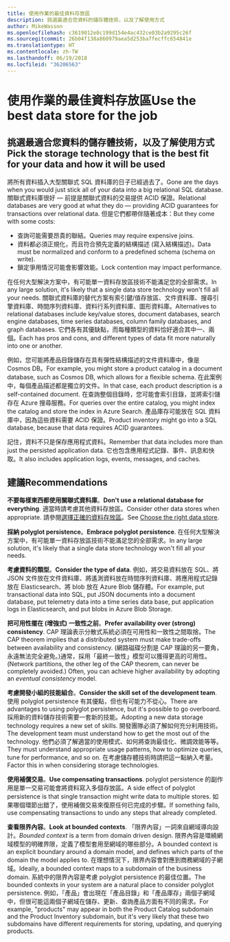 ```yaml
---
title: 使用作業的最佳資料存放區
description: 挑選最適合您資料的儲存體技術，以及了解使用方式
author: MikeWasson
ms.openlocfilehash: c3619012e8c199d154e4ac432ce03b2a9295c26f
ms.sourcegitcommit: 26b04f138a860979aea5d253ba7fecffc654841e
ms.translationtype: HT
ms.contentlocale: zh-TW
ms.lasthandoff: 06/19/2018
ms.locfileid: "36206563"
---
```

# <a name="use-the-best-data-store-for-the-job"></a><span data-ttu-id="122ac-103">使用作業的最佳資料存放區</span><span class="sxs-lookup"><span data-stu-id="122ac-103">Use the best data store for the job</span></span>

## <a name="pick-the-storage-technology-that-is-the-best-fit-for-your-data-and-how-it-will-be-used"></a><span data-ttu-id="122ac-104">挑選最適合您資料的儲存體技術，以及了解使用方式</span><span class="sxs-lookup"><span data-stu-id="122ac-104">Pick the storage technology that is the best fit for your data and how it will be used</span></span>

<span data-ttu-id="122ac-105">將所有資料插入大型關聯式 SQL 資料庫的日子已經過去了。</span><span class="sxs-lookup"><span data-stu-id="122ac-105">Gone are the days when you would just stick all of your data into a big relational SQL database.</span></span> <span data-ttu-id="122ac-106">關聯式資料庫很好 &mdash; 前提是關聯式資料的交易提供 ACID 保證。</span><span class="sxs-lookup"><span data-stu-id="122ac-106">Relational databases are very good at what they do &mdash; providing ACID guarantees for transactions over relational data.</span></span> <span data-ttu-id="122ac-107">但是它們都帶伴隨著成本：</span><span class="sxs-lookup"><span data-stu-id="122ac-107">But they come with some costs:</span></span>

- <span data-ttu-id="122ac-108">查詢可能需要昂貴的聯結。</span><span class="sxs-lookup"><span data-stu-id="122ac-108">Queries may require expensive joins.</span></span>
- <span data-ttu-id="122ac-109">資料都必須正規化，而且符合預先定義的結構描述 (寫入結構描述)。</span><span class="sxs-lookup"><span data-stu-id="122ac-109">Data must be normalized and conform to a predefined schema (schema on write).</span></span>
- <span data-ttu-id="122ac-110">鎖定爭用情況可能會影響效能。</span><span class="sxs-lookup"><span data-stu-id="122ac-110">Lock contention may impact performance.</span></span>

<span data-ttu-id="122ac-111">在任何大型解決方案中，有可能單一資料存放區技術不能滿足您的全部需求。</span><span class="sxs-lookup"><span data-stu-id="122ac-111">In any large solution, it's likely that a single data store technology won't fill all your needs.</span></span> <span data-ttu-id="122ac-112">關聯式資料庫的替代方案有索引鍵/值存放區、文件資料庫、搜尋引擎資料庫、時間序列資料庫、資料行系列資料庫、圖形資料庫。</span><span class="sxs-lookup"><span data-stu-id="122ac-112">Alternatives to relational databases include key/value stores, document databases, search engine databases, time series databases, column family databases, and graph databases.</span></span> <span data-ttu-id="122ac-113">它們各有其優缺點，而每種類型的資料恰好適合其中一、兩個。</span><span class="sxs-lookup"><span data-stu-id="122ac-113">Each has pros and cons, and different types of data fit more naturally into one or another.</span></span> 

<span data-ttu-id="122ac-114">例如，您可能將產品目錄儲存在具有彈性結構描述的文件資料庫中，像是 Cosmos DB。</span><span class="sxs-lookup"><span data-stu-id="122ac-114">For example, you might store a product catalog in a document database, such as Cosmos DB, which allows for a flexible schema.</span></span> <span data-ttu-id="122ac-115">在此案例中，每個產品描述都是獨立的文件。</span><span class="sxs-lookup"><span data-stu-id="122ac-115">In that case, each product description is a self-contained document.</span></span> <span data-ttu-id="122ac-116">在查詢整個目錄時，您可能會索引目錄，並將索引儲存在 Azure 搜尋服務。</span><span class="sxs-lookup"><span data-stu-id="122ac-116">For queries over the entire catalog, you might index the catalog and store the index in Azure Search.</span></span> <span data-ttu-id="122ac-117">產品庫存可能放在 SQL 資料庫中，因為這些資料需要 ACID 保證。</span><span class="sxs-lookup"><span data-stu-id="122ac-117">Product inventory might go into a SQL database, because that data requires ACID guarantees.</span></span>

<span data-ttu-id="122ac-118">記住，資料不只是保存應用程式資料。</span><span class="sxs-lookup"><span data-stu-id="122ac-118">Remember that data includes more than just the persisted application data.</span></span> <span data-ttu-id="122ac-119">它也包含應用程式記錄、事件、訊息和快取。</span><span class="sxs-lookup"><span data-stu-id="122ac-119">It also includes application logs, events, messages, and caches.</span></span>

## <a name="recommendations"></a><span data-ttu-id="122ac-120">建議</span><span class="sxs-lookup"><span data-stu-id="122ac-120">Recommendations</span></span>

<span data-ttu-id="122ac-121">**不要每樣東西都使用關聯式資料庫**。</span><span class="sxs-lookup"><span data-stu-id="122ac-121">**Don't use a relational database for everything**.</span></span> <span data-ttu-id="122ac-122">適當時請考慮其他資料存放區。</span><span class="sxs-lookup"><span data-stu-id="122ac-122">Consider other data stores when appropriate.</span></span> <span data-ttu-id="122ac-123">請參閱[選擇正確的資料存放區][data-store-overview]。</span><span class="sxs-lookup"><span data-stu-id="122ac-123">See [Choose the right data store][data-store-overview].</span></span>

<span data-ttu-id="122ac-124">**採納 polyglot persistence**。</span><span class="sxs-lookup"><span data-stu-id="122ac-124">**Embrace polyglot persistence**.</span></span> <span data-ttu-id="122ac-125">在任何大型解決方案中，有可能單一資料存放區技術不能滿足您的全部需求。</span><span class="sxs-lookup"><span data-stu-id="122ac-125">In any large solution, it's likely that a single data store technology won't fill all your needs.</span></span> 

<span data-ttu-id="122ac-126">**考慮資料的類型**。</span><span class="sxs-lookup"><span data-stu-id="122ac-126">**Consider the type of data**.</span></span> <span data-ttu-id="122ac-127">例如，將交易資料放在 SQL、將 JSON 文件放在文件資料庫、將遙測資料放在時間序列資料庫、將應用程式記錄放在 Elasticsearch、將 blob 放在 Azure Blob 儲存體。</span><span class="sxs-lookup"><span data-stu-id="122ac-127">For example, put transactional data into SQL, put JSON documents into a document database, put telemetry data into a time series data base, put application logs in Elasticsearch, and put blobs in Azure Blob Storage.</span></span>

<span data-ttu-id="122ac-128">**把可用性擺在 (增強式) 一致性之前**。</span><span class="sxs-lookup"><span data-stu-id="122ac-128">**Prefer availability over (strong) consistency**.</span></span> <span data-ttu-id="122ac-129">CAP 理論表示分散式系統必須在可用性和一致性之間取捨。</span><span class="sxs-lookup"><span data-stu-id="122ac-129">The CAP theorem implies that a distributed system must make trade-offs between availability and consistency.</span></span> <span data-ttu-id="122ac-130">(網路磁碟分割是 CAP 理論的另一要角，永遠無法完全避免。)通常，採用「最終一致性」模型可以獲得更高的可用性。</span><span class="sxs-lookup"><span data-stu-id="122ac-130">(Network partitions, the other leg of the CAP theorem, can never be completely avoided.) Often, you can achieve higher availability by adopting an *eventual consistency* model.</span></span> 

<span data-ttu-id="122ac-131">**考慮開發小組的技能組合**。</span><span class="sxs-lookup"><span data-stu-id="122ac-131">**Consider the skill set of the development team**.</span></span> <span data-ttu-id="122ac-132">使用 polyglot persistence 有其優點，但也有可能力不從心。</span><span class="sxs-lookup"><span data-stu-id="122ac-132">There are advantages to using polyglot persistence, but it's possible to go overboard.</span></span> <span data-ttu-id="122ac-133">採用新的資料儲存技術需要一套新的技能。</span><span class="sxs-lookup"><span data-stu-id="122ac-133">Adopting a new data storage technology requires a new set of skills.</span></span> <span data-ttu-id="122ac-134">開發團隊必須了解如何充分利用技術。</span><span class="sxs-lookup"><span data-stu-id="122ac-134">The development team must understand how to get the most out of the technology.</span></span> <span data-ttu-id="122ac-135">他們必須了解適當的使用模式、如何將查詢最佳化、微調效能等等。</span><span class="sxs-lookup"><span data-stu-id="122ac-135">They must understand appropriate usage patterns, how to optimize queries, tune for performance, and so on.</span></span> <span data-ttu-id="122ac-136">在考慮儲存體技術時請把這一點納入考量。</span><span class="sxs-lookup"><span data-stu-id="122ac-136">Factor this in when considering storage technologies.</span></span> 

<span data-ttu-id="122ac-137">**使用補償交易**。</span><span class="sxs-lookup"><span data-stu-id="122ac-137">**Use compensating transactions**.</span></span> <span data-ttu-id="122ac-138">polyglot persistence 的副作用是單一交易可能會將資料寫入多個存放區。</span><span class="sxs-lookup"><span data-stu-id="122ac-138">A side effect of polyglot persistence is that single transaction might write data to multiple stores.</span></span> <span data-ttu-id="122ac-139">如果哪個環節出錯了，使用補償交易來復原任何已完成的步驟。</span><span class="sxs-lookup"><span data-stu-id="122ac-139">If something fails, use compensating transactions to undo any steps that already completed.</span></span>

<span data-ttu-id="122ac-140">**查看限界內容**。</span><span class="sxs-lookup"><span data-stu-id="122ac-140">**Look at bounded contexts**.</span></span> <span data-ttu-id="122ac-141">「限界內容」一詞來自網域導向設計。</span><span class="sxs-lookup"><span data-stu-id="122ac-141">*Bounded context* is a term from domain driven design.</span></span> <span data-ttu-id="122ac-142">限界內容是環繞網域模型的明確界限，定義了模型套用至網域的哪些部分。</span><span class="sxs-lookup"><span data-stu-id="122ac-142">A bounded context is an explicit boundary around a domain model, and defines which parts of the domain the model applies to.</span></span> <span data-ttu-id="122ac-143">在理想情況下，限界內容會對應到商務網域的子網域。</span><span class="sxs-lookup"><span data-stu-id="122ac-143">Ideally, a bounded context maps to a subdomain of the business domain.</span></span> <span data-ttu-id="122ac-144">系統中的限界內容是考慮 polyglot persistence 的最佳位置。</span><span class="sxs-lookup"><span data-stu-id="122ac-144">The bounded contexts in your system are a natural place to consider polyglot persistence.</span></span> <span data-ttu-id="122ac-145">例如，「產品」會出現在「產品目錄」和「產品庫存」兩個子網域中，但很可能這兩個子網域在儲存、更新、查詢產品方面有不同的需求。</span><span class="sxs-lookup"><span data-stu-id="122ac-145">For example, "products" may appear in both the Product Catalog subdomain and the Product Inventory subdomain, but it's very likely that these two subdomains have different requirements for storing, updating, and querying products.</span></span>

[data-store-overview]: ../technology-choices/data-store-overview.md